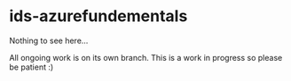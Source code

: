 # ids-azurefundementals
Nothing to see here... 

All ongoing work is on its own branch. This is a work in progress so please be patient :)
